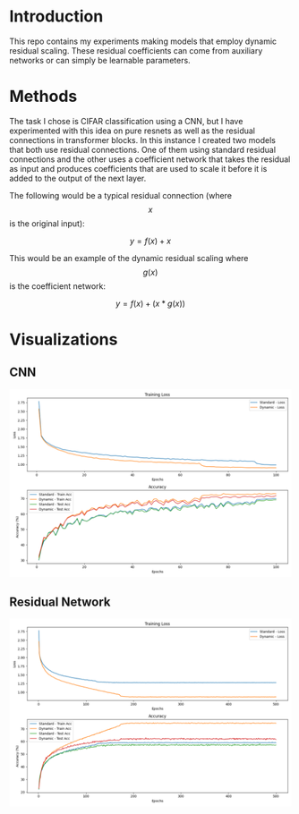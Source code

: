 # Introduction
This repo contains my experiments making models that employ dynamic residual scaling. These residual coefficients can come from auxiliary networks or can simply be learnable parameters. 

# Methods
The task I chose is CIFAR classification using a CNN, but I have experimented with this idea on pure resnets as well as the residual connections in transformer blocks. In this instance I created two models that both use residual connections. One of them using standard residual connections and the other uses a coefficient network that takes the residual as input and produces coefficients that are used to scale it before it is added to the output of the next layer. 

The following would be a typical residual connection (where $$x$$ is the original input):

$$
y = f(x) + x
$$

This would be an example of the dynamic residual scaling where $$g(x)$$ is the coefficient network:

$$
y = f(x) + (x * g(x))
$$

# Visualizations
## CNN
![CNN](https://github.com/NoInitRD/Dynamic-Residuals/blob/main/figureDynConv.png)

## Residual Network
![Residual Network](https://github.com/NoInitRD/Dynamic-Residuals/blob/main/figureDynRes.png)
